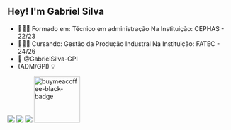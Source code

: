 ## Hey! I'm Gabriel Silva
- 👨🏻‍🎓 Formado em: Técnico em administração
Na Instituição: CEPHAS - 22/23
- 👷🏼‍♂️ Cursando: Gestão da Produção Industral
Na Instituição: FATEC - 24/26
- 📧 @GabrielSilva-GPI
- (ADM/GPI) 💡
  </div>
<img src="{[BadgeURLHere](https://img.shields.io/badge/Canva-%2300C4CC.svg?&style=for-the-badge&logo=Canva&logoColor=white)}" />
<img src="{[BadgeURLHere](https://img.shields.io/badge/Inkscape-000000?style=for-the-badge&logo=Inkscape&logoColor=white)}" />
<img src="{[BadgeURLHere](https://img.shields.io/badge/LinkedIn-0077B5?style=for-the-badge&logo=linkedin&logoColor=white)}" />
</div>
<a href="https://www.buymeacoffee.com/username" target="_blank" title="buymeacoffee">
  <img src="https://iili.io/JoQcIJS.md.png"  alt="buymeacoffee-black-badge" style="width: 104px;">


